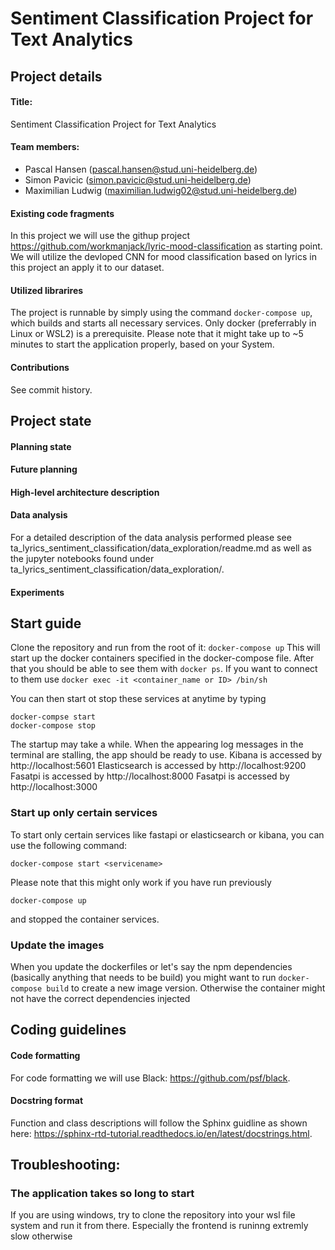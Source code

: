 # Sentiment Classification Project for Text Analytics
## Project details
#### Title: 
Sentiment Classification Project for Text Analytics

#### Team members: 
- Pascal Hansen (pascal.hansen@stud.uni-heidelberg.de)
- Simon Pavicic (simon.pavicic@stud.uni-heidelberg.de)
- Maximilian Ludwig (maximilian.ludwig02@stud.uni-heidelberg.de)

#### Existing code fragments
In this project we will use the githup project https://github.com/workmanjack/lyric-mood-classification as starting point. We will utilize the devloped CNN for mood classification based on lyrics in this project an apply it to our dataset.

#### Utilized librarires
The project is runnable by simply using the command ``` docker-compose up ```, which builds and starts all necessary services. Only docker (preferrably in Linux or WSL2) is a prerequisite. Please note that it might take up to ~5 minutes to start the application properly, based on your System.

#### Contributions
See commit history. 


## Project state
#### Planning state


#### Future planning 


#### High-level architecture description


#### Data analysis 
For a detailed description of the data analysis performed please see ta_lyrics_sentiment_classification/data_exploration/readme.md as well as the jupyter notebooks found under ta_lyrics_sentiment_classification/data_exploration/.

#### Experiments 



## Start guide
Clone the repository and run from the root of it:
``` docker-compose up ```
This will start up the docker containers specified in the docker-compose file.
After that you should be able to see them with ``` docker ps ```. 
If you want to connect to them use ``` docker exec -it <container_name or ID> /bin/sh ```

You can then start ot stop these services at anytime by typing
```
docker-compse start 
docker-compose stop
```

The startup may take a while. When the appearing log messages in the terminal are stalling, the app should be ready to use.
Kibana is accessed by http://localhost:5601
Elasticsearch is accessed by http://localhost:9200
Fasatpi is accessed by http://localhost:8000
Fasatpi is accessed by http://localhost:3000

### Start up only certain services
To start only certain services like fastapi or elasticsearch or kibana, you can use the following command:
```
docker-compose start <servicename>
```
Please note that this might only work if you have run previously 
```
docker-compose up
```
and stopped the container services.

### Update the images
When you update the dockerfiles or let's say the npm dependencies (basically anything that needs to be build) you might want to run ``` docker-compose build ``` to create a new image version. Otherwise the container might not have the correct dependencies injected


## Coding guidelines
#### Code formatting 
For code formatting we will use Black: https://github.com/psf/black. 

#### Docstring format
Function and class descriptions will follow the Sphinx guidline as shown here: https://sphinx-rtd-tutorial.readthedocs.io/en/latest/docstrings.html.


## Troubleshooting:
### The application takes so long to start
If you are using windows, try to clone the repository into your wsl file system and run it from there. Especially the frontend is runinng extremly slow otherwise
